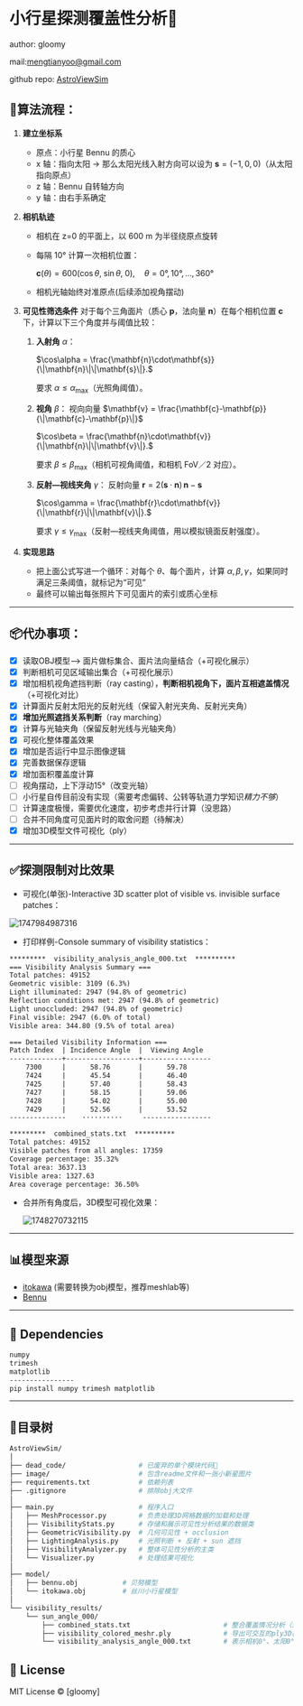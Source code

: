 # 小行星探测覆盖性分析🔭

author: gloomy

mail:mengtianyoo@gmail.com

github repo: [AstroViewSim](https://github.com/mengtianyoo/AstroViewSim)

## 🧠算法流程：

1. **建立坐标系**

   - 原点：小行星 Bennu 的质心
   - x 轴：指向太阳 → 那么太阳光线入射方向可以设为 $\mathbf{s} = (-1, 0, 0)$（从太阳指向原点）
   - z 轴：Bennu 自转轴方向
   - y 轴：由右手系确定
2. **相机轨迹**

   - 相机在 z=0 的平面上，以 600 m 为半径绕原点旋转
   - 每隔 10° 计算一次相机位置：

     $\mathbf{c}(\theta) = 600 \bigl(\cos\theta,\;\sin\theta,\;0\bigr),\quad \theta=0°,10°,\dots,360°$
   - 相机光轴始终对准原点(后续添加视角摆动)
3. **可见性筛选条件**
   对于每个三角面片（质心 $\mathbf{p}$，法向量 $\mathbf{n}$）在每个相机位置 $\mathbf{c}$ 下，计算以下三个角度并与阈值比较：

   1. **入射角** $\alpha$：

      $\cos\alpha = \frac{\mathbf{n}\cdot\mathbf{s}}{\|\mathbf{n}\|\|\mathbf{s}\|}.$

      要求 $⁡\alpha \le \alpha_{\max}$（光照角阈值）。
   2. **视角** $\beta$：
      视向向量 $\mathbf{v} = \frac{\mathbf{c}-\mathbf{p}}{\|\mathbf{c}-\mathbf{p}\|}$

      $\cos\beta = \frac{\mathbf{n}\cdot\mathbf{v}}{\|\mathbf{n}\|\|\mathbf{v}\|}.$

      要求 $\beta \le \beta_{\max}$（相机可视角阈值，和相机 FoV／2 对应）。
   3. **反射—视线夹角** $\gamma$：
      反射向量 $\mathbf{r} = 2(\mathbf{s}\cdot\mathbf{n})\,\mathbf{n} - \mathbf{s}$

      $\cos\gamma = \frac{\mathbf{r}\cdot\mathbf{v}}{\|\mathbf{r}\|\|\mathbf{v}\|}.$

      要求 $⁡\gamma \le \gamma_{\max}$（反射—视线夹角阈值，用以模拟镜面反射强度）。
4. **实现思路**

   - 把上面公式写进一个循环：对每个 $\theta$、每个面片，计算 $\alpha,\beta,\gamma$，如果同时满足三条阈值，就标记为“可见”
   - 最终可以输出每张照片下可见面片的索引或质心坐标

---

## 📦代办事项：

- [X] 读取OBJ模型--> 面片做标集合、面片法向量结合（+可视化展示）
- [X] 判断相机可见区域输出集合（+可视化展示）
- [X] 增加相机视角遮挡判断（ray casting），**判断相机视角下，面片互相遮盖情况**（+可视化对比）
- [X] 计算面片反射太阳光的反射光线（保留入射光夹角、反射光夹角）
- [X] **增加光照遮挡关系判断**（ray marching）
- [X] 计算与光轴夹角（保留反射光线与光轴夹角）
- [X] 可视化整体覆盖效果
- [X] 增加是否运行中显示图像逻辑
- [X] 完善数据保存逻辑
- [X] 增加面积覆盖度计算
- [ ] 视角摆动，上下浮动15°（改变光轴）
- [ ] 小行星自传目前没有实现（需要考虑偏转、公转等轨道力学知识*精力不够*）
- [ ] 计算速度极慢，需要优化速度，初步考虑并行计算（没思路）
- [ ] 合并不同角度可见面片时的取舍问题（待解决）
- [X] 增加3D模型文件可视化（ply）

---

## ✅探测限制对比效果

- 可视化(单张)-Interactive 3D scatter plot of visible vs. invisible surface patches：

![1747984987316](image/README/1747984987316.png)

- 打印样例-Console summary of visibility statistics：

```txt
*********  visibility_analysis_angle_000.txt  **********
=== Visibility Analysis Summary ===
Total patches: 49152
Geometric visible: 3109 (6.3%)
Light illuminated: 2947 (94.8% of geometric)
Reflection conditions met: 2947 (94.8% of geometric)
Light unoccluded: 2947 (94.8% of geometric)
Final visible: 2947 (6.0% of total)
Visible area: 344.80 (9.5% of total area)

=== Detailed Visibility Information ===
Patch Index  | Incidence Angle  |  Viewing Angle  
-------------+------------------+-----------------
    7300     |      58.76       |      59.78  
    7424     |      45.54       |      46.40  
    7425     |      57.40       |      58.43  
    7427     |      58.15       |      59.06  
    7428     |      54.02       |      55.00  
    7429     |      52.56       |      53.52     
--------------    ··········     -----------------

*********  combined_stats.txt  **********
Total patches: 49152
Visible patches from all angles: 17359
Coverage percentage: 35.32%
Total area: 3637.13
Visible area: 1327.63
Area coverage percentage: 36.50%

```

- 合并所有角度后，3D模型可视化效果：

  ![1748270732115](image/README/1748270732115.png)

---

## 📊模型来源

- [itokawa](https://data.darts.isas.jaxa.jp/pub/hayabusa/shape/gaskell/) (需要转换为obj模型，推荐meshlab等)
- [Bennu](https://svs.gsfc.nasa.gov/vis/a000000/a005000/a005069/bennu_OLA_v21_PTM_very-high.obj)

---

## 📁 Dependencies

```bash
numpy
trimesh
matplotlib
----------------
pip install numpy trimesh matplotlib
```

---

## 🎄目录树

```bash
AstroViewSim/
│
├── dead_code/                  # 已废弃的单个模块代码💩
├── image/                      # 包含readme文件和一张小新星图片
├── requirements.txt            # 依赖列表
├── .gitignore                  # 排除obj大文件
│
├── main.py                     # 程序入口
│   ├── MeshProcessor.py        # 负责处理3D网格数据的加载和处理
│   ├── VisibilityStats.py      # 存储和展示可见性分析结果的数据类
│   ├── GeometricVisibility.py  # 几何可见性 + occlusion
│   ├── LightingAnalysis.py     # 光照判断 + 反射 + sun 遮挡
│   ├── VisibilityAnalyzer.py   # 整体可见性分析的主类
│   └── Visualizer.py           # 处理结果可视化
│
├── model/
│   ├── bennu.obj           # 贝努模型
│   └── itokawa.obj         # 丝川小行星模型
│
└── visibility_results/
    └── sun_angle_000/
        ├── combined_stats.txt                       # 整合覆盖情况分析（未整合面片具体角度，需要商量）
        ├── visibility_colored_meshr.ply             # 导出可交互的ply3D模型
        └── visibility_analysis_angle_000.txt        # 表示相机0°、太阳0°情况下的可见数据

```

## 📄 License

MIT License © [gloomy]

